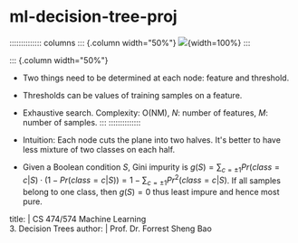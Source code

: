 # ml-decision-tree-proj

:::::::::::::: columns
::: {.column width="50%"}
![](figs/explain.png){width=100%}
:::

::: {.column width="50%"}
- Two things need to be determined at each node: feature and threshold. 
- Thresholds can be values of training samples on a feature. 
- Exhaustive search. Complexity: O(NM), $N$: number of features, $M$: number of samples. 
:::
::::::::::::::

- Intuition: Each node cuts the plane into two halves. It's better to have less mixture of two classes on each half. 
- Given a Boolean condition $S$, Gini impurity is $g(S) =  \sum_{c=\pm1} 
Pr(class=c| S) \cdot (1-Pr(class=c| S)) = 1 - \sum_{c=\pm1} Pr^2(class=c| S)$. If all samples belong to one class, then $g(S)=0$ thus least impure and hence most pure. 

title: | 
         CS 474/574 Machine Learning \
         3. Decision Trees
author: |
          Prof. Dr. Forrest Sheng Bao
